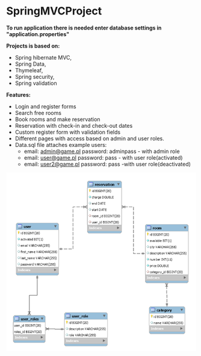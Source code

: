 # SpringMVCProject

**To run application there is needed enter database settings in "application.properties"** 

**Projects is based on:**
 - Spring hibernate MVC,
 - Spring Data,
 - Thymeleaf,
 - Spring security,
 - Spring validation

**Features:**

 - Login and register forms
 - Search free rooms
 - Book rooms and make reservation
 - Reservation with check-in and check-out dates
 - Custom register form with validation fields
 - Different pages with access based on admin and user roles.
 - Data.sql file attaches example users:
      - email: admin@game.pl password: adminpass - with admin role 
      - email: user@game.pl password: pass - with user role(activated)
      - email: user2@game.pl password: pass -with user role(deactivated)

![Alt text](/src/main/resources/static/images/database.PNG?raw=true "Database")

